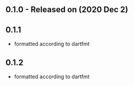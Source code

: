 ## 0.1.0 - Released on (2020 Dec 2)

## 0.1.1
* formatted according to dartfmt

## 0.1.2
* formatted according to dartfmt
